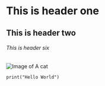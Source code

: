 # This is header one
## This is header two
###### This is header six
![Image of A cat](https://octodex.github.com/images/yaktocat.png)

```
print("Hello World")
```
